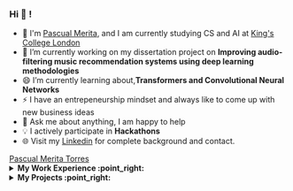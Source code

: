 
<script src="https://platform.linkedin.com/badges/js/profile.js" async defer type="text/javascript"></script>
### Hi  👋  !
- :school: I'm [Pascual Merita](https://github.com/PascualMeritaTorres), and I am currently studying CS and AI at  <a href="https://www.kcl.ac.uk/">King's College London  </a>
- 🔭 I’m currently working on my dissertation project on **Improving audio-filtering music recommendation systems using deep learning methodologies**
- 😄 I’m currently learning about,**Transformers and Convolutional Neural Networks**
- ⚡ I have an entrepeneurship mindset and always like to come up with new business ideas
- 💬 Ask me about anything, I am happy to help
- :bulb: I actively participate in **Hackathons** 
- 🌐 Visit my <a href="https://www.linkedin.com/in/pascual-merita-torres-0098401ba/" target="_blank" rel="nofollow">Linkedin</a> for complete background and contact.
<div class="badge-base LI-profile-badge" data-locale="es_ES" data-size="medium" data-theme="light" data-type="VERTICAL" data-vanity="pascual-merita-torres-0098401ba" data-version="v1"><a class="badge-base__link LI-simple-link" href="https://uk.linkedin.com/in/pascual-merita-torres-0098401ba?trk=profile-badge">Pascual Merita Torres</a></div>
              
<!-- start work experience section -->
<details>
<summary><b> My Work Experience :point_right: </b></summary>
<table>
  <thead>
    <tr>
      <th>Job Name</th>
      <th>Roles & responsibilities</th>
      <th>Duration</th>
    </tr>
  </thead>
  <tbody>
    <tr>
      <td><b><a href="https://correcto.es/">Software Engineering Intern - Correcto - London,UK / Madrid, Spain</a> </b></td>
      <td>•Improved their AI-based word suggestion algorithm efficiency by 3%, using Python, by analyzing user behavior and optimizing the Machine Learning model API requests

•Developed a brand new webpage and chrome extension architecture to manage their exponential growth from 2,000 to 30,000 users </td>
      <td>June 2022 - August 2022 </td>
    </tr>
  	<tr>
      <td><b><a href="https://www.nunsys.com/">Machine Learning / Data Science Intern - Nunsys - Valencia, Spain</a> </b></td>
      <td>•Doubled hospital staff allocation efficiency by training a “Random Forest” Machine Learning model to predict chronic patients timetables with an accuracy of 78%

•Improved the understanding of over 8 million clinical records by performing data exploration, cleansing, transformation, and validation using Python</td>
      <td>July 2021 - August 2021</td>
    </tr>
    <tr>
      <td><b><a href="https://ampere-energy.com/">Data Science Intern - Ampere Energy - Valencia, Spain</a> </b></td>
      <td>•Increased revenues of over 400 families by applying matching algorithms to connect users with solar surplus energy and those with enough space in their batteries to store it, using Python

•Analyzed power consumption patterns of multiple devices using R and SQL</td>
      <td>June 2019 - July 2019</td>
    </tr>
  </tbody>
</table>
</details>
<!-- end work experience section -->

<!-- start work project section -->
<details>
<summary><b> My Projects :point_right:</b></summary>
<table>
  <thead>
    <tr>
      <th>Project Name</th>
      <th>Skills used</th>
      <th>Description</th>
      <th>Repository</th>
    </tr>
  </thead>
  <tbody>
    <tr>
    <tr>
      <td>Using AI to solve Pacman</a></td>
      <td>Python</td>
      <td>Implement Value Iteration to play pacman more effectively</td>
      <td>Private due to university policy</td>
    </tr>
      <td><a href='https://github.com/PascualMeritaTorres/Slurp-Users'>Slurp</a></td>
      <td>React-Native, JavaScript, HTML, CSS, Node-js, Firebase, Detox</td>
      <td>Co-founded an order-ahead and discovery platform for coffee enthusiasts</td>
      <td>Public repository</td>
    </tr>
    <tr>
      <td><a href='https://boiling-springs-07869.herokuapp.com/'></a>Chess Club Management Website</td>
      <td>Python(Django), HTML, CSS</td>
      <td>Users can sign up to clubs, participate in tournaments and view published news</td>
      <td>Private repository due to university policy</td>
    </tr>
  </tbody>
</table>
</details>
<!-- end work project section -->





</details>


